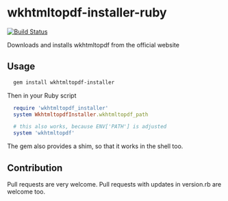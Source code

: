 # wkhtmltopdf-installer-ruby
[![Build Status](https://semaphoreci.com/api/v1/projects/cff505e1-aa02-441e-8b7f-df4cc1342939/367628/badge.png)](https://semaphoreci.com/vovayartsev/wkhtmltopdf-installer-ruby)      

Downloads and installs wkhtmltopdf from the official website

## Usage

```bash
  gem install wkhtmltopdf-installer
```

Then in your Ruby script

```ruby
  require 'wkhtmltopdf_installer'
  system WkhtmltopdfInstaller.wkhtmltopdf_path

  # this also works, because ENV['PATH'] is adjusted
  system 'wkhtmltopdf'
```

The gem also provides a shim, so that it works in the shell too.

## Contribution
Pull requests are very welcome.
Pull requests with updates in version.rb are welcome too.

